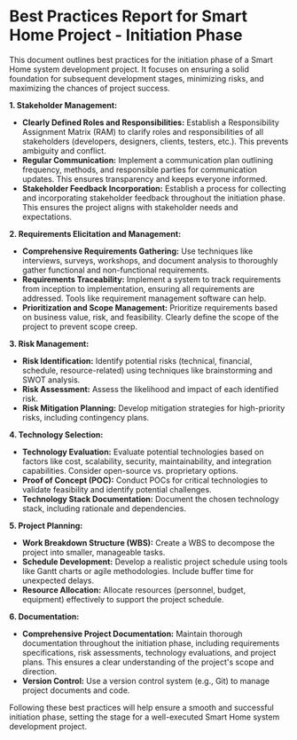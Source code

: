 # Best Practices Report for Smart Home Project - Initiation Phase

This document outlines best practices for the initiation phase of a Smart Home system development project.  It focuses on ensuring a solid foundation for subsequent development stages, minimizing risks, and maximizing the chances of project success.

**1. Stakeholder Management:**

* **Clearly Defined Roles and Responsibilities:** Establish a Responsibility Assignment Matrix (RAM) to clarify roles and responsibilities of all stakeholders (developers, designers, clients, testers, etc.). This prevents ambiguity and conflict.
* **Regular Communication:** Implement a communication plan outlining frequency, methods, and responsible parties for communication updates.  This ensures transparency and keeps everyone informed.
* **Stakeholder Feedback Incorporation:** Establish a process for collecting and incorporating stakeholder feedback throughout the initiation phase. This ensures the project aligns with stakeholder needs and expectations.

**2. Requirements Elicitation and Management:**

* **Comprehensive Requirements Gathering:** Use techniques like interviews, surveys, workshops, and document analysis to thoroughly gather functional and non-functional requirements.
* **Requirements Traceability:** Implement a system to track requirements from inception to implementation, ensuring all requirements are addressed. Tools like requirement management software can help.
* **Prioritization and Scope Management:** Prioritize requirements based on business value, risk, and feasibility.  Clearly define the scope of the project to prevent scope creep.

**3. Risk Management:**

* **Risk Identification:** Identify potential risks (technical, financial, schedule, resource-related) using techniques like brainstorming and SWOT analysis.
* **Risk Assessment:** Assess the likelihood and impact of each identified risk.
* **Risk Mitigation Planning:** Develop mitigation strategies for high-priority risks, including contingency plans.

**4. Technology Selection:**

* **Technology Evaluation:** Evaluate potential technologies based on factors like cost, scalability, security, maintainability, and integration capabilities.  Consider open-source vs. proprietary options.
* **Proof of Concept (POC):** Conduct POCs for critical technologies to validate feasibility and identify potential challenges.
* **Technology Stack Documentation:** Document the chosen technology stack, including rationale and dependencies.

**5. Project Planning:**

* **Work Breakdown Structure (WBS):** Create a WBS to decompose the project into smaller, manageable tasks.
* **Schedule Development:** Develop a realistic project schedule using tools like Gantt charts or agile methodologies.  Include buffer time for unexpected delays.
* **Resource Allocation:** Allocate resources (personnel, budget, equipment) effectively to support the project schedule.

**6. Documentation:**

* **Comprehensive Project Documentation:** Maintain thorough documentation throughout the initiation phase, including requirements specifications, risk assessments, technology evaluations, and project plans. This ensures a clear understanding of the project's scope and direction.
* **Version Control:** Use a version control system (e.g., Git) to manage project documents and code.

Following these best practices will help ensure a smooth and successful initiation phase, setting the stage for a well-executed Smart Home system development project.